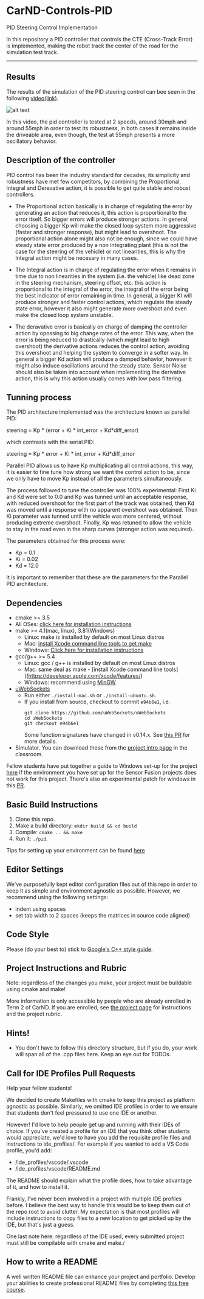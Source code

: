 # CarND-Controls-PID
PID Steering Control Implementation

In this repository a PID controller that controls the CTE (Cross-Track Error) is implemented, making the robot track the center of the road for the simulation test track.

[//]: # (Image References)

[image1]: ./result.gif "result"

---
## Results
The results of the simulation of the PID steering control can bee seen in the following [video(link)](https://youtu.be/A7-6be1BLs4).

![alt text][image1]

In this video, the pid controller is tested at 2 speeds, around 30mph and around 55mph in order to test its robustness, in both cases it remains inside the driveable area, even though, the test at 55mph presents a more oscillatory behavior.

## Description of the controller
PID control has been the industry standard for decades, its simplicity and robustness have met few competitors, by combining the Proportional, Integral and Derevative action, it is possible to get quite stable and robust controllers.

* The Proportional action basically is in charge of regulating the error by generating an action that reduces it, this action is proportional to the error itself. So bigger errors will produce stronger actions. In general, choosing a bigger Kp will make the closed loop system more aggressive (faster and stronger response), but might lead to overshoot. The proportional action alone might also not be enough, since we could have steady state error produced by a non integrating plant (this is not the case for the steering of the vehicle) or not linearities, this is why the Integral action might be necesary in many cases.

* The Integral action is in charge of regulating the error when it remains in time due to non linearities in the system (i.e. the vehicle) like dead zone in the steering mechanism, steering offset, etc. this action is proportional to the integral of the error, the integral of the error being the best indicator of error remaining in time. In general, a bigger KI will produce stronger and faster control actions, which regulate the steady state error, however it also might generate more overshoot and even make the closed loop system unstable.

* The deravative error is basically on charge of damping the controller action by opossing to big change rates of the error. This way, when the error is being reduced to drastically (which might lead to high overshoot) the derivative actions reduces the control action, avoiding this overshoot and helping the system to converge in a softer way. In general a bigger Kd action will produce a damped behavior, however it might also induce oscillations around the steady state. Sensor Noise should also be taken into account when implementing the derivative action, this is why this action usually comes with low pass filtering.

## Tunning process
The PID architecture implemented was the architecture known as parallel PID:

steering = Kp * (error + Ki * int_error + Kd*diff_error)

which contrasts with the serial PID:

steering = Kp * error + Ki * int_error + Kd*diff_error

Parallel PID allows us to have Kp multiplicating all control actions, this way, it is easier to fine tune how strong we want the control action to be, since we only have to move Kp instead of all the parameters simultaneously.

The process followed to tune the controller was 100% experimental: First Ki and Kd were set to 0.0 and Kp was tunned until an acceptable response, with reduced overshoot for the first part of the track was obtained, then Kd was moved until a response with no apparent overshoot was obtained. Then Ki parameter was tunned until the vehicle was more centered, without producing extreme overshoot. Finally, Kp was retuned to allow the vehicle to stay in the road even in the sharp curves (stronger action was required).

The parameters obtained for this process were:

* Kp = 0.1
* Ki = 0.02
* Kd = 12.0

It is important to remember that these are the parameters for the Parallel PID architecture.

## Dependencies

* cmake >= 3.5
 * All OSes: [click here for installation instructions](https://cmake.org/install/)
* make >= 4.1(mac, linux), 3.81(Windows)
  * Linux: make is installed by default on most Linux distros
  * Mac: [install Xcode command line tools to get make](https://developer.apple.com/xcode/features/)
  * Windows: [Click here for installation instructions](http://gnuwin32.sourceforge.net/packages/make.htm)
* gcc/g++ >= 5.4
  * Linux: gcc / g++ is installed by default on most Linux distros
  * Mac: same deal as make - [install Xcode command line tools]((https://developer.apple.com/xcode/features/)
  * Windows: recommend using [MinGW](http://www.mingw.org/)
* [uWebSockets](https://github.com/uWebSockets/uWebSockets)
  * Run either `./install-mac.sh` or `./install-ubuntu.sh`.
  * If you install from source, checkout to commit `e94b6e1`, i.e.
    ```
    git clone https://github.com/uWebSockets/uWebSockets 
    cd uWebSockets
    git checkout e94b6e1
    ```
    Some function signatures have changed in v0.14.x. See [this PR](https://github.com/udacity/CarND-MPC-Project/pull/3) for more details.
* Simulator. You can download these from the [project intro page](https://github.com/udacity/self-driving-car-sim/releases) in the classroom.

Fellow students have put together a guide to Windows set-up for the project [here](https://s3-us-west-1.amazonaws.com/udacity-selfdrivingcar/files/Kidnapped_Vehicle_Windows_Setup.pdf) if the environment you have set up for the Sensor Fusion projects does not work for this project. There's also an experimental patch for windows in this [PR](https://github.com/udacity/CarND-PID-Control-Project/pull/3).

## Basic Build Instructions

1. Clone this repo.
2. Make a build directory: `mkdir build && cd build`
3. Compile: `cmake .. && make`
4. Run it: `./pid`. 

Tips for setting up your environment can be found [here](https://classroom.udacity.com/nanodegrees/nd013/parts/40f38239-66b6-46ec-ae68-03afd8a601c8/modules/0949fca6-b379-42af-a919-ee50aa304e6a/lessons/f758c44c-5e40-4e01-93b5-1a82aa4e044f/concepts/23d376c7-0195-4276-bdf0-e02f1f3c665d)

## Editor Settings

We've purposefully kept editor configuration files out of this repo in order to
keep it as simple and environment agnostic as possible. However, we recommend
using the following settings:

* indent using spaces
* set tab width to 2 spaces (keeps the matrices in source code aligned)

## Code Style

Please (do your best to) stick to [Google's C++ style guide](https://google.github.io/styleguide/cppguide.html).

## Project Instructions and Rubric

Note: regardless of the changes you make, your project must be buildable using
cmake and make!

More information is only accessible by people who are already enrolled in Term 2
of CarND. If you are enrolled, see [the project page](https://classroom.udacity.com/nanodegrees/nd013/parts/40f38239-66b6-46ec-ae68-03afd8a601c8/modules/f1820894-8322-4bb3-81aa-b26b3c6dcbaf/lessons/e8235395-22dd-4b87-88e0-d108c5e5bbf4/concepts/6a4d8d42-6a04-4aa6-b284-1697c0fd6562)
for instructions and the project rubric.

## Hints!

* You don't have to follow this directory structure, but if you do, your work
  will span all of the .cpp files here. Keep an eye out for TODOs.

## Call for IDE Profiles Pull Requests

Help your fellow students!

We decided to create Makefiles with cmake to keep this project as platform
agnostic as possible. Similarly, we omitted IDE profiles in order to we ensure
that students don't feel pressured to use one IDE or another.

However! I'd love to help people get up and running with their IDEs of choice.
If you've created a profile for an IDE that you think other students would
appreciate, we'd love to have you add the requisite profile files and
instructions to ide_profiles/. For example if you wanted to add a VS Code
profile, you'd add:

* /ide_profiles/vscode/.vscode
* /ide_profiles/vscode/README.md

The README should explain what the profile does, how to take advantage of it,
and how to install it.

Frankly, I've never been involved in a project with multiple IDE profiles
before. I believe the best way to handle this would be to keep them out of the
repo root to avoid clutter. My expectation is that most profiles will include
instructions to copy files to a new location to get picked up by the IDE, but
that's just a guess.

One last note here: regardless of the IDE used, every submitted project must
still be compilable with cmake and make./

## How to write a README
A well written README file can enhance your project and portfolio.  Develop your abilities to create professional README files by completing [this free course](https://www.udacity.com/course/writing-readmes--ud777).

